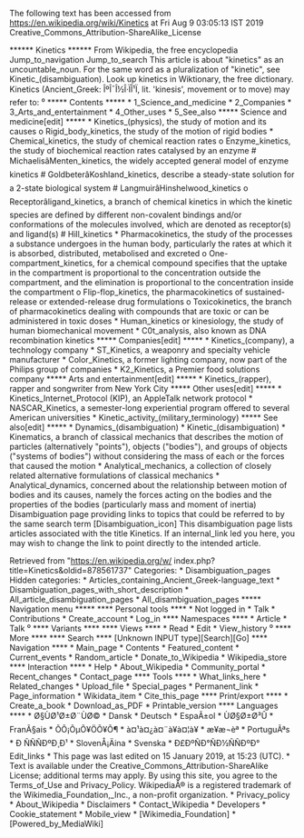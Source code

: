 The following text has been accessed from https://en.wikipedia.org/wiki/Kinetics at Fri Aug 9 03:05:13 IST 2019
Creative_Commons_Attribution-ShareAlike_License




















****** Kinetics ******
From Wikipedia, the free encyclopedia
Jump_to_navigation Jump_to_search
This article is about "kinetics" as an uncountable_noun. For the same word as a
pluralization of "kinetic", see Kinetic_(disambiguation).
 Look up kinetics in Wiktionary, the free dictionary.
Kinetics (Ancient_Greek: ÎºÎ¯Î½Î·ÏÎ¹Ï, lit. 'kinesis', movement or to move)
may refer to:
⁰
***** Contents *****
    * 1_Science_and_medicine
    * 2_Companies
    * 3_Arts_and_entertainment
    * 4_Other_uses
    * 5_See_also
***** Science and medicine[edit] *****
    * Kinetics_(physics), the study of motion and its causes
          o Rigid_body_kinetics, the study of the motion of rigid bodies
    * Chemical_kinetics, the study of chemical reaction rates
          o Enzyme_kinetics, the study of biochemical reaction rates catalysed
            by an enzyme
                # MichaelisâMenten_kinetics, the widely accepted general
                  model of enzyme kinetics
                # GoldbeterâKoshland_kinetics, describe a steady-state
                  solution for a 2-state biological system
                # LangmuirâHinshelwood_kinetics
          o Receptorâligand_kinetics, a branch of chemical kinetics in which
            the kinetic species are defined by different non-covalent bindings
            and/or conformations of the molecules involved, which are denoted
            as receptor(s) and ligand(s)
                # Hill_kinetics
    * Pharmacokinetics, the study of the processes a substance undergoes in the
      human body, particularly the rates at which it is absorbed, distributed,
      metabolised and excreted
          o One-compartment_kinetics, for a chemical compound specifies that
            the uptake in the compartment is proportional to the concentration
            outside the compartment, and the elimination is proportional to the
            concentration inside the compartment
          o Flip-flop_kinetics, the pharmacokinetics of sustained-release or
            extended-release drug formulations
          o Toxicokinetics, the branch of pharmacokinetics dealing with
            compounds that are toxic or can be administered in toxic doses
    * Human_kinetics or kinesiology, the study of human biomechanical movement
    * C0t_analysis, also known as DNA recombination kinetics
***** Companies[edit] *****
    * Kinetics_(company), a technology company
    * ST_Kinetics, a weaponry and specialty vehicle manufacturer
    * Color_Kinetics, a former lighting company, now part of the Philips group
      of companies
    * K2_Kinetics, a Premier food solutions company
***** Arts and entertainment[edit] *****
    * Kinetics_(rapper), rapper and songwriter from New York City
***** Other uses[edit] *****
    * Kinetics_Internet_Protocol (KIP), an AppleTalk network protocol
    * NASCAR_Kinetics, a semester-long experiential program offered to several
      American universities
    * Kinetic_activity_(military_terminology)
***** See also[edit] *****
    * Dynamics_(disambiguation)
    * Kinetic_(disambiguation)
    * Kinematics, a branch of classical mechanics that describes the motion of
      particles (alternatively "points"), objects ("bodies"), and groups of
      objects ("systems of bodies") without considering the mass of each or the
      forces that caused the motion
    * Analytical_mechanics, a collection of closely related alternative
      formulations of classical mechanics
    * Analytical_dynamics, concerned about the relationship between motion of
      bodies and its causes, namely the forces acting on the bodies and the
      properties of the bodies (particularly mass and moment of inertia)
                      Disambiguation page providing links to topics that could
                      be referred to by the same search term
[Disambiguation_icon] This disambiguation page lists articles associated with
                      the title Kinetics.
                      If an internal_link led you here, you may wish to change
                      the link to point directly to the intended article.

Retrieved from "https://en.wikipedia.org/w/
index.php?title=Kinetics&oldid=878561737"
Categories:
    * Disambiguation_pages
Hidden categories:
    * Articles_containing_Ancient_Greek-language_text
    * Disambiguation_pages_with_short_description
    * All_article_disambiguation_pages
    * All_disambiguation_pages
***** Navigation menu *****
**** Personal tools ****
    * Not logged in
    * Talk
    * Contributions
    * Create_account
    * Log_in
**** Namespaces ****
    * Article
    * Talk
⁰
**** Variants ****
**** Views ****
    * Read
    * Edit
    * View_history
⁰
**** More ****
**** Search ****
[Unknown INPUT type][Search][Go]
**** Navigation ****
    * Main_page
    * Contents
    * Featured_content
    * Current_events
    * Random_article
    * Donate_to_Wikipedia
    * Wikipedia_store
**** Interaction ****
    * Help
    * About_Wikipedia
    * Community_portal
    * Recent_changes
    * Contact_page
**** Tools ****
    * What_links_here
    * Related_changes
    * Upload_file
    * Special_pages
    * Permanent_link
    * Page_information
    * Wikidata_item
    * Cite_this_page
**** Print/export ****
    * Create_a_book
    * Download_as_PDF
    * Printable_version
**** Languages ****
    * Ø§ÙØ¹Ø±Ø¨ÙØ©
    * Dansk
    * Deutsch
    * EspaÃ±ol
    * ÙØ§Ø±Ø³Û
    * FranÃ§ais
    * ÕÕ¡ÕµÕ¥ÖÕ¥Õ¶
    * à¤¹à¤¿à¤¨à¥à¤¦à¥
    * æ¥æ¬èª
    * PortuguÃªs
    * Ð ÑÑÑÐºÐ¸Ð¹
    * SlovenÅ¡Äina
    * Svenska
    * Ð£ÐºÑÐ°ÑÐ½ÑÑÐºÐ°
Edit_links
    * This page was last edited on 15 January 2019, at 15:23 (UTC).
    * Text is available under the Creative_Commons_Attribution-ShareAlike
      License; additional terms may apply. By using this site, you agree to the
      Terms_of_Use and Privacy_Policy. WikipediaÂ® is a registered trademark of
      the Wikimedia_Foundation,_Inc., a non-profit organization.
    * Privacy_policy
    * About_Wikipedia
    * Disclaimers
    * Contact_Wikipedia
    * Developers
    * Cookie_statement
    * Mobile_view
    * [Wikimedia_Foundation]
    * [Powered_by_MediaWiki]
